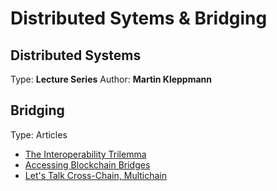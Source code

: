 # Distributed Sytems & Bridging

## Distributed Systems
Type: **Lecture Series**
Author: **Martin Kleppmann**

## Bridging
Type: Articles
- [The Interoperability Trilemma](https://blog.connext.network/the-interoperability-trilemma-657c2cf69f17)
- [Accessing Blockchain Bridges](https://www.decentralised.co/p/assessing-blockchain-bridges)
- [Let's Talk Cross-Chain, Multichain](https://li.fi/knowledge-hub/lets-talk-cross-chain-multichain/)